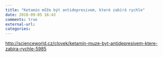 ```yaml
---
title: "Ketamin může být antidepresivem, které zabírá rychle"
date: 2010-09-05 16:43
comments: true
external-url:
categories:
---
```

<http://scienceworld.cz/clovek/ketamin-muze-byt-antidepresivem-ktere-zabira-rychle-5985>

